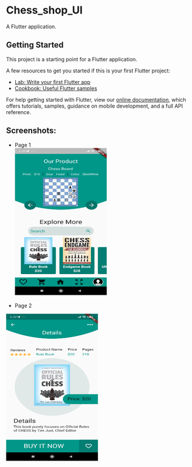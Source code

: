 # Chess_shop_UI

A Flutter application.

## Getting Started

This project is a starting point for a Flutter application.

A few resources to get you started if this is your first Flutter project:

- [Lab: Write your first Flutter app](https://flutter.dev/docs/get-started/codelab)
- [Cookbook: Useful Flutter samples](https://flutter.dev/docs/cookbook)

For help getting started with Flutter, view our
[online documentation](https://flutter.dev/docs), which offers tutorials,
samples, guidance on mobile development, and a full API reference.

## Screenshots: 
- Page 1 <br>
<img src="https://raw.githubusercontent.com/VaniIndrali/challenge_ui_shop/master/images/for%20github/ss.jpg" width="250" height="400" > <br><br>
- Page 2 <br>
<img src="https://raw.githubusercontent.com/VaniIndrali/challenge_ui_shop/master/images/for%20github/ss1.jpg" width="250" height="400" > 



